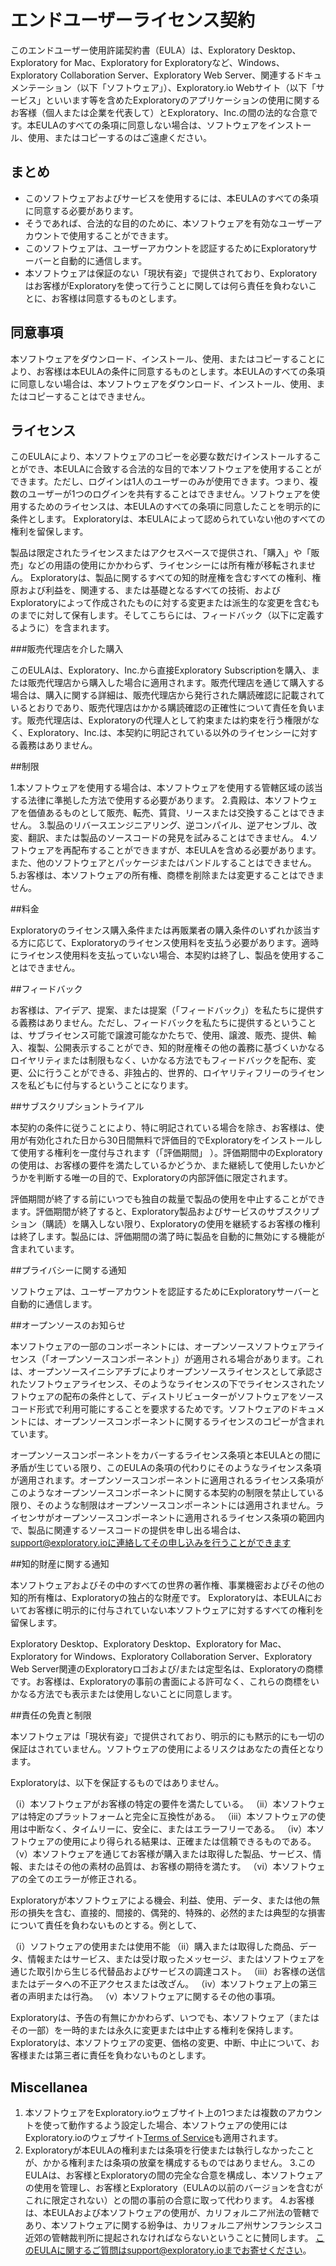 # エンドユーザーライセンス契約

このエンドユーザー使用許諾契約書（EULA）は、Exploratory Desktop、Exploratory for Mac、Exploratory for Exploratoryなど、Windows、Exploratory Collaboration Server、Exploratory Web Server、関連するドキュメンテーション（以下「ソフトウェア」）、Exploratory.io Webサイト（以下「サービス」といいます等を含めたExploratoryのアプリケーションの使用に関するお客様（個人または企業を代表して）とExploratory、Inc.の間の法的な合意です。本EULAのすべての条項に同意しない場合は、ソフトウェアをインストール、使用、またはコピーするのはご遠慮ください。

## まとめ

* このソフトウェアおよびサービスを使用するには、本EULAのすべての条項に同意する必要があります。
* そうであれば、合法的な目的のために、本ソフトウェアを有効なユーザーアカウントで使用することができます。
* このソフトウェアは、ユーザーアカウントを認証するためにExploratoryサーバーと自動的に通信します。
* 本ソフトウェアは保証のない「現状有姿」で提供されており、Exploratoryはお客様がExploratoryを使って行うことに関しては何ら責任を負わないことに、お客様は同意するものとします。

## 同意事項

本ソフトウェアをダウンロード、インストール、使用、またはコピーすることにより、お客様は本EULAの条件に同意するものとします。本EULAのすべての条項に同意しない場合は、本ソフトウェアをダウンロード、インストール、使用、またはコピーすることはできません。

## ライセンス

このEULAにより、本ソフトウェアのコピーを必要な数だけインストールすることができ、本EULAに合致する合法的な目的で本ソフトウェアを使用することができます。ただし、ログインは1人のユーザーのみが使用できます。つまり、複数のユーザーが1つのログインを共有することはできません。ソフトウェアを使用するためのライセンスは、本EULAのすべての条項に同意したことを明示的に条件とします。 Exploratoryは、本EULAによって認められていない他のすべての権利を留保します。

製品は限定されたライセンスまたはアクセスベースで提供され、「購入」や「販売」などの用語の使用にかかわらず、ライセンシーには所有権が移転されません。 Exploratoryは、製品に関するすべての知的財産権を含むすべての権利、権原および利益を、関連する、または基礎となるすべての技術、およびExploratoryによって作成されたものに対する変更または派生的な変更を含むものまでに対して保有します。そしてこちらには、フィードバック（以下に定義するように）を含まれます。

###販売代理店を介した購入

このEULAは、Exploratory、Inc.から直接Exploratory Subscriptionを購入、または販売代理店から購入した場合に適用されます。販売代理店を通じて購入する場合は、購入に関する詳細は、販売代理店から発行された購読確認に記載されているとおりであり、販売代理店はかかる購読確認の正確性について責任を負います。販売代理店は、Exploratoryの代理人として約束または約束を行う権限がなく、Exploratory、Inc.は、本契約に明記されている以外のライセンシーに対する義務はありません。

##制限

1.本ソフトウェアを使用する場合は、本ソフトウェアを使用する管轄区域の該当する法律に準拠した方法で使用する必要があります。
2.貴殿は、本ソフトウェアを価値あるものとして販売、転売、賃貸、リースまたは交換することはできません。
3.製品のリバースエンジニアリング、逆コンパイル、逆アセンブル、改変、翻訳、または製品のソースコードの発見を試みることはできません。
4.ソフトウェアを再配布することができますが、本EULAを含める必要があります。また、他のソフトウェアとパッケージまたはバンドルすることはできません。
5.お客様は、本ソフトウェアの所有権、商標を削除または変更することはできません。

##料金

Exploratoryのライセンス購入条件または再販業者の購入条件のいずれか該当する方に応じて、Exploratoryのライセンス使用料を支払う必要があります。適時にライセンス使用料を支払っていない場合、本契約は終了し、製品を使用することはできません。

##フィードバック

お客様は、アイデア、提案、または提案（「フィードバック」）を私たちに提供する義務はありません。ただし、フィードバックを私たちに提供するということは、サブライセンス可能で譲渡可能なかたちで、使用、譲渡、販売、提供、輸入、複製、公開表示することができ、知的財産権その他の義務に基づくいかなるロイヤリティまたは制限もなく、いかなる方法でもフィードバックを配布、変更、公に行うことができる、非独占的、世界的、ロイヤリティフリーのライセンスを私どもに付与するということになります。

##サブスクリプショントライアル

本契約の条件に従うことにより、特に明記されている場合を除き、お客様は、使用が有効化された日から30日間無料で評価目的でExploratoryをインストールして使用する権利を一度付与されます（「評価期間」 ）。評価期間中のExploratoryの使用は、お客様の要件を満たしているかどうか、また継続して使用したいかどうかを判断する唯一の目的で、Exploratoryの内部評価に限定されます。

評価期間が終了する前にいつでも独自の裁量で製品の使用を中止することができます。評価期間が終了すると、Exploratory製品およびサービスのサブスクリプション（購読）を購入しない限り、Exploratoryの使用を継続するお客様の権利は終了します。製品には、評価期間の満了時に製品を自動的に無効にする機能が含まれています。

##プライバシーに関する通知

ソフトウェアは、ユーザーアカウントを認証するためにExploratoryサーバーと自動的に通信します。

##オープンソースのお知らせ

本ソフトウェアの一部のコンポーネントには、オープンソースソフトウェアライセンス（「オープンソースコンポーネント」）が適用される場合があります。これは、オープンソースイニシアチブによりオープンソースライセンスとして承認されたソフトウェアライセンス、そのようなライセンスの下でライセンスされたソフトウェアの配布の条件として、ディストリビューターがソフトウェアをソースコード形式で利用可能にすることを要求するためです。ソフトウェアのドキュメントには、オープンソースコンポーネントに関するライセンスのコピーが含まれています。

オープンソースコンポーネントをカバーするライセンス条項と本EULAとの間に矛盾が生じている限り、このEULAの条項の代わりにそのようなライセンス条項が適用されます。オープンソースコンポーネントに適用されるライセンス条項がこのようなオープンソースコンポーネントに関する本契約の制限を禁止している限り、そのような制限はオープンソースコンポーネントには適用されません。ライセンサがオープンソースコンポーネントに適用されるライセンス条項の範囲内で、製品に関連するソースコードの提供を申し出る場合は、support@exploratory.ioに連絡してその申し込みを行うことができます

##知的財産に関する通知

本ソフトウェアおよびその中のすべての世界の著作権、事業機密およびその他の知的所有権は、Exploratoryの独占的な財産です。 Exploratoryは、本EULAにおいてお客様に明示的に付与されていない本ソフトウェアに対するすべての権利を留保します。

Exploratory Desktop、Exploratory Desktop、Exploratory for Mac、Exploratory for Windows、Exploratory Collaboration Server、Exploratory Web Server関連のExploratoryロゴおよび/または定型名は、Exploratoryの商標です。お客様は、Exploratoryの事前の書面による許可なく、これらの商標をいかなる方法でも表示または使用しないことに同意します。

##責任の免責と制限

本ソフトウェアは「現状有姿」で提供されており、明示的にも黙示的にも一切の保証はされていません。ソフトウェアの使用によるリスクはあなたの責任となります。

Exploratoryは、以下を保証するものではありません。

（i）本ソフトウェアがお客様の特定の要件を満たしている。
（ii）本ソフトウェアは特定のプラットフォームと完全に互換性がある。
（iii）本ソフトウェアの使用は中断なく、タイムリーに、安全に、またはエラーフリーである。
（iv）本ソフトウェアの使用により得られる結果は、正確または信頼できるものである。
（v）本ソフトウェアを通じてお客様が購入または取得した製品、サービス、情報、またはその他の素材の品質は、お客様の期待を満たす。
（vi）本ソフトウェアの全てのエラーが修正される。

Exploratoryが本ソフトウェアによる機会、利益、使用、データ、または他の無形の損失を含む、直接的、間接的、偶発的、特殊的、必然的または典型的な損害について責任を負わないものとする。例として、

（i）ソフトウェアの使用または使用不能
（ii）購入または取得した商品、データ、情報またはサービス、または受け取ったメッセージ、またはソフトウェアを通じた取引から生じる代替品およびサービスの調達コスト。 （iii）お客様の送信またはデータへの不正アクセスまたは改ざん。
（iv）本ソフトウェア上の第三者の声明または行為。
（v）本ソフトウェアに関するその他の事項。

Exploratoryは、予告の有無にかかわらず、いつでも、本ソフトウェア（またはその一部）を一時的または永久に変更または中止する権利を保持します。Exploratoryは、本ソフトウェアの変更、価格の変更、中断、中止について、お客様または第三者に責任を負わないものとします。

## Miscellanea

1. 本ソフトウェアをExploratory.ioウェブサイト上の1つまたは複数のアカウントを使って動作するよう設定した場合、本ソフトウェアの使用にはExploratory.ioのウェブサイト[Terms of Service](https://exploratory.io/)も適用されます。
2. Exploratoryが本EULAの権利または条項を行使または執行しなかったことが、かかる権利または条項の放棄を構成するものではありません。
3.このEULAは、お客様とExploratoryの間の完全な合意を構成し、本ソフトウェアの使用を管理し、お客様とExploratory（EULAの以前のバージョンを含むがこれに限定されない）との間の事前の合意に取って代わります。
4.お客様は、本EULAおよび本ソフトウェアの使用が、カリフォルニア州法の管轄であり、本ソフトウェアに関する紛争は、カリフォルニア州サンフランシスコ近郊の管轄裁判所に提起されなければならないということに賛同します。 このEULAに関するご質問はsupport@exploratory.ioまでお寄せください。
